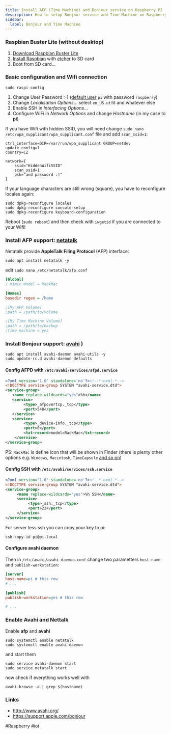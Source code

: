 ```yaml
---
title: Install AFP (Time Machine) and Bonjour service on Raspberry PI
description: How to setup Bonjour service and Time Machine on Raspberry Pi
sidebar:
  label: Bonjour and Time Machine
---
```


### Raspbian Buster Lite (without desktop)

1. [Download Raspbian Buster Lite](https://downloads.raspberrypi.org/raspbian_lite_latest)
2. [Install Raspbian](https://www.raspberrypi.org/documentation/installation/installing-images/README.md) with [etcher](https://www.balena.io/etcher/) to SD card
3. Boot from SD card...

### Basic configuration and Wifi connection

```shell
sudo raspi-config
```

1. Change User Password :-) ([default user](https://www.raspberrypi.org/documentation/linux/usage/users.md) `pi` with password `raspberry`)
2. Change *Localisation Options*... select `en_US.utf8` and whatever else
3. Enable SSH in *Interfacing Options*...
4. Configure WiFi in *Network Options* and change *Hostname* (in my case to **pi**)

If you have Wifi with hidden SSID, you will need change `sudo nano /etc/wpa_supplicant/wpa_supplicant.conf` file
and add `scan_ssid=1`:

```shell
ctrl_interface=DIR=/var/run/wpa_supplicant GROUP=netdev
update_config=1
country=CZ

network={
	ssid="HiddenWifiSSID"
	scan_ssid=1
	psk="and password :)"
}
```

If your language characters are still wrong (square), you have to reconfigure locales again:

```
sudo dpkg-reconfigure locales
sudo dpkg-reconfigure console-setup
sudo dpkg-reconfigure keyboard-configuration
```

Reboot (`sudo reboot`) and then check with `iwgetid` if you are connected to your Wifi!

### Install AFP support: [netatalk](http://netatalk.sourceforge.net/)

Netatalk provide **AppleTalk Filing Protocol** (AFP) interface:

```shell
sudo apt install netatalk -y
```

edit `sudo nano /etc/netatalk/afp.conf`

```ini
[Global]
; mimic model = RackMac

[Homes]
basedir regex = /home

;[My AFP Volume]
;path = /path/to/volume

;[My Time Machine Volume]
;path = /path/to/backup
;time machine = yes
```

### Install Bonjour support: [avahi](https://www.avahi.org/) )

```shell
sudo apt install avahi-daemon avahi-utils -y
sudo update-rc.d avahi-daemon defaults
```

#### Config AFPD with `/etc/avahi/services/afpd.service`

```xml
<?xml version="1.0" standalone='no'?><!--*-nxml-*-->
<!DOCTYPE service-group SYSTEM "avahi-service.dtd">
<service-group>
   <name replace-wildcards="yes">%h</name>
   <service>
        <type>_afpovertcp._tcp</type>
        <port>548</port>
   </service>
   <service>
        <type>_device-info._tcp</type>
        <port>0</port>
        <txt-record>model=RackMac</txt-record>
    </service>
</service-group>
```

PS: `RackMac` is define icon that will be shown in Finder (there is plenty other options e.g. `Windows`, `Macintosh`, `TimeCapsule` [and so on](https://www.google.com/?q=avahi%20icons))

#### Config SSH with `/etc/avahi/services/ssh.service`

```xml
<?xml version="1.0" standalone='no'?><!--*-nxml-*-->
<!DOCTYPE service-group SYSTEM "avahi-service.dtd">
<service-group>
     <name replace-wildcards="yes">%h SSH</name>
     <service>
          <type>_ssh._tcp</type>
          <port>22</port>
     </service>
</service-group>
```

For server less ssh you can copy your key to pi:

```shell
ssh-copy-id pi@pi.local
```

#### Configure avahi daemon

Then in `/etc/avahi/avahi-daemon.conf` change two parametters `host-name` and `publish-workstation`:

```ini
[server]
host-name=pi # this row
# ...

[publish]
publish-workstation=yes # this row

# ...
```

### Enable Avahi and Nettalk

Enable **afp** and **avahi**

```shell
sudo systemctl enable netatalk
sudo systemctl enable avahi-daemon
```

and start them

```shell
sudo service avahi-daemon start
sudo service netatalk start
```

now check if everything works well with

```shell
avahi-browse -a | grep $(hostname)
```

### Links

* http://www.avahi.org/
* https://support.apple.com/bonjour

#Raspberry #iot 